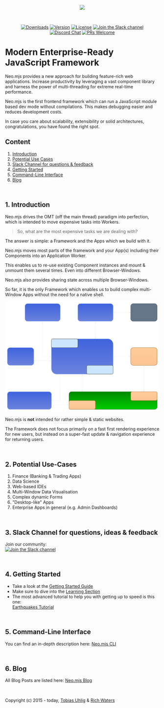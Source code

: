 <p align="center">
  <img height="100"src="https://raw.githubusercontent.com/neomjs/pages/main/resources_pub/images/logo/neo_logo_text_primary.svg">
</p>
</br>
<p align="center">
  <a href="https://npmcharts.com/compare/neo.mjs?minimal=true"><img src="https://img.shields.io/npm/dm/neo.mjs.svg?label=Downloads" alt="Downloads"></a>
  <a href="https://www.npmjs.com/package/neo.mjs"><img src="https://img.shields.io/npm/v/neo.mjs.svg?logo=npm" alt="Version"></a>
  <a href="https://www.npmjs.com/package/neo.mjs"><img src="https://img.shields.io/npm/l/neo.mjs.svg?label=License" alt="License"></a>
  <a href="https://join.slack.com/t/neomjs/shared_invite/zt-6c50ueeu-3E1~M4T9xkNnb~M_prEEOA"><img src="https://img.shields.io/badge/Slack-Neo.mjs-brightgreen.svg?logo=slack" alt="Join the Slack channel"></a>
  <a href="https://discord.gg/6p8paPq"><img src="https://img.shields.io/discord/656620537514164249?label=Discord&logo=discord&logoColor=white" alt="Discord Chat"></a>
  <a href="./CONTRIBUTING.md"><img src="https://img.shields.io/badge/PRs-welcome-green.svg?logo=GitHub&logoColor=white" alt="PRs Welcome"></a>
</p>

# Modern Enterprise-Ready JavaScript Framework
Neo.mjs provides a new approach for building feature-rich web applications. Increase productivity by leveraging a vast
component library and harness the power of multi-threading for extreme real-time performance.

Neo.mjs is the first frontend framework which can run a JavaScript module based dev mode
without compilations. This makes debugging easier and reduces development costs.

In case you care about scalability, extensibility or solid architectures, congratulations,
you have found the right spot.

## Content
1. <a href="#introduction">Introduction</a>
2. <a href="#use-cases">Potential Use Cases</a>
3. <a href="#slack-channel">Slack Channel for questions & feedback</a>
4. <a href="#getting-started">Getting Started</a>
5. <a href="#cli">Command-Line Interface</a>
6. <a href="#blog">Blog</a>

</br><h2 id="introduction">1. Introduction</h2>
Neo.mjs drives the OMT (off the main thread) paradigm into perfection,
which is intended to move expensive tasks into Workers.

> So, what are the most expensive tasks we are dealing with?

The answer is simple: a Framework and the Apps which we build with it.

Neo.mjs moves most parts of the framework and your App(s) including their Components
into an Application Worker.

This enables us to re-use existing Component instances and mount & unmount them
several times. Even into different Browser-Windows.

Neo.mjs also provides sharing state across multiple Browser-Windows.

So far, it is the only Framework which enables us to build complex multi-Window Apps
without the need for a native shell.

<img src="./resources/images/workers-focus.svg">


Neo.mjs is **not** intended for rather simple & static websites.

The Framework does not focus primarily on a fast first rendering experience for new users,
but instead on a super-fast update & navigation experience for returning users.


</br><h2 id="use-cases">2. Potential Use-Cases</h2>
1. Finance (Banking & Trading Apps)
2. Data Science
3. Web-based IDEs
4. Multi-Window Data Visualisation
5. Complex dynamic Forms
6. "Desktop-like" Apps
7. Enterprise Apps in general (e.g. Admin Dashboards)

</br><h2 id="slack-channel">3. Slack Channel for questions, ideas & feedback</h2>
Join our community:</br>
<a href="https://join.slack.com/t/neomjs/shared_invite/zt-6c50ueeu-3E1~M4T9xkNnb~M_prEEOA"><img src="https://img.shields.io/badge/Slack-neo.mjs-brightgreen.svg?logo=slack&style=for-the-badge" alt="Join the Slack channel"></a>

</br><h2 id="getting-started">4. Getting Started</h2>
* Take a look at the <a href="./.github/GETTING_STARTED.md">Getting Started Guide</a>
* Make sure to dive into the <a href="https://neomjs.com/dist/production/apps/portal/#/learn/gettingstarted.Setup">Learning Section</a>
* The most advanced tutorial to help you with getting up to speed is this one:</br>
   <a href="https://neomjs.com/dist/production/apps/portal/#/learn/tutorials.Earthquakes">Earthquakes Tutorial</a>

</br><h2 id="cli">5. Command-Line Interface</h2>
You can find an in-depth description here: <a href="./buildScripts/README.md">Neo.mjs CLI</a>

</br><h2 id="blog">6. Blog</h2>
All Blog Posts are listed here: <a href="https://neomjs.com/dist/production/apps/portal/#/blog">Neo.mjs Blog</a>

</br></br>
Copyright (c) 2015 - today, <a href="https://www.linkedin.com/in/tobiasuhlig/">Tobias Uhlig</a>
& <a href="https://www.linkedin.com/in/richwaters/">Rich Waters</a>
